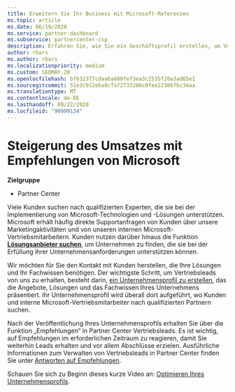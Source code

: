 ```yaml
---
title: Erweitern Sie Ihr Business mit Microsoft-Referenzen
ms.topic: article
ms.date: 06/19/2020
ms.service: partner-dashboard
ms.subservice: partnercenter-csp
description: Erfahren Sie, wie Sie ein Geschäftsprofil erstellen, um Vertriebs Leads über die Partner Center-Referenzfunktion zu generieren, und dann auf diese Verweise zu reagieren.
author: rbars
ms.author: rbars
ms.localizationpriority: medium
ms.custom: SEOMAY.20
ms.openlocfilehash: bf832377cdaa6a680fef3ea3c2535f20a3ad65e1
ms.sourcegitcommit: 51e3c912eba8cfa72733206c0fee22386fbc34aa
ms.translationtype: MT
ms.contentlocale: de-DE
ms.lasthandoff: 09/22/2020
ms.locfileid: "90999134"
---
```

# <a name="grow-your-business-with-referrals-from-microsoft"></a>Steigerung des Umsatzes mit Empfehlungen von Microsoft

**Zielgruppe**

- Partner Center

Viele Kunden suchen nach qualifizierten Experten, die sie bei der Implementierung von Microsoft-Technologien und -Lösungen unterstützen. Microsoft erhält häufig direkte Supportanfragen von Kunden über unsere Marketingaktivitäten und von unseren internen Microsoft-Vertriebsmitarbeitern. Kunden nutzen darüber hinaus die Funktion [**Lösungsanbieter suchen**](https://www.microsoft.com/solution-providers/search), um Unternehmen zu finden, die sie bei der Erfüllung ihrer Unternehmensanforderungen unterstützen können. 

Wir möchten für Sie den Kontakt mit Kunden herstellen, die Ihre Lösungen und Ihr Fachwissen benötigen. Der wichtigste Schritt, um Vertriebsleads von uns zu erhalten, besteht darin, [ein Unternehmensprofil zu erstellen](create-a-marketing-profile.md), das die Angebote, Lösungen und das Fachwissen Ihres Unternehmens präsentiert. Ihr Unternehmensprofil wird überall dort aufgeführt, wo Kunden und interne Microsoft-Vertriebsmitarbeiter nach qualifizierten Partnern suchen. 

 Nach der Veröffentlichung Ihres Unternehmensprofils erhalten Sie über die Funktion „Empfehlungen“ in Partner Center Vertriebsleads. Es ist wichtig, auf Empfehlungen im erforderlichen Zeitraum zu reagieren, damit Sie weiterhin Leads erhalten und vor allem Abschlüsse erzielen. Ausführliche Informationen zum Verwalten von Vertriebsleads in Partner Center finden Sie unter [Antworten auf Empfehlungen](manage-leads.md).  


Schauen Sie sich zu Beginn dieses kurze Video an: [Optimieren Ihres Unternehmensprofils](https://player.vimeo.com/video/252788046).
